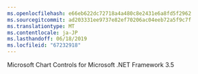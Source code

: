 ```yaml
---
ms.openlocfilehash: e66eb622dc72718a4a480c8e2431e6a8fd5f2962
ms.sourcegitcommit: ad203331ee9737e82ef70206ac04eeb72a5f9c7f
ms.translationtype: MT
ms.contentlocale: ja-JP
ms.lasthandoff: 06/18/2019
ms.locfileid: "67232918"
---
```

Microsoft Chart Controls for Microsoft .NET Framework 3.5